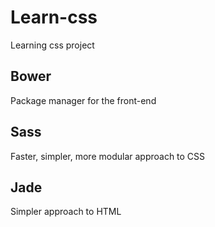 # Learn-css
Learning css project

## Bower
Package manager for the front-end

## Sass
Faster, simpler, more modular approach to CSS

## Jade
Simpler approach to HTML

